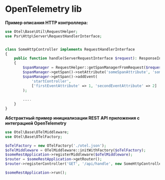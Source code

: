 # OpenTelemetry lib

**Пример описания HTTP контроллера:**

```php
use Otel\Base\Util\RequestHelper;
use Psr\Http\Server\RequestHandlerInterface;


class SomeHttpController implements RequestHandlerInterface 
{
    public function handle(ServerRequestInterface $request): ResponseInterface
    {
        $spanManager = RequestHelper::getSpanManagerFromRequest($request);
        $spanManager->getSpan()->setAttribute('someSpanAttribute', 'someValue')
        $spanManager->getSpan()->addEvent(
            'startController', 
            ['firstEventAttribute' => 1, 'secondEventAttribute' => 2]
        );
        
        ....
    }
}
```


**Абстрактный пример инициализации REST API приложения с интеграцией OpenTelemetry**
```php
use Otel\Base\OTelMiddleware;
use Otel\Base\OTelFactory;

$oTelFactory = new OTelFactory('./otel.json');
$oTelMiddleware = OTelMiddleware::initWithFactory($oTelFactory);
$someRestApplication->registerMiddleware($oTelMiddleware);
$router = $someRestApplication->getRouter();
$router->registerController('GET', '/api/handle', new SomeHttpController());

$someRestApplication->run();
```